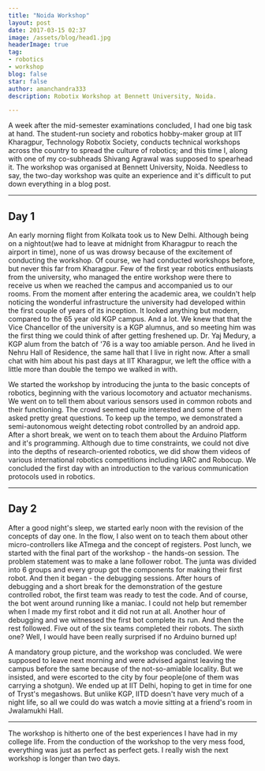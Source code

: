```yaml
---
title: "Noida Workshop"
layout: post
date: 2017-03-15 02:37
image: /assets/blog/head1.jpg
headerImage: true
tag:
- robotics
- workshop
blog: false
star: false
author: amanchandra333
description: Robotix Workshop at Bennett University, Noida.

---
```


A week after the mid-semester examinations concluded, I had one big task at hand. The  student-run society and robotics hobby-maker group at IIT Kharagpur, Technology Robotix Society, conducts technical workshops across the country to spread the culture of robotics; and this time I, along with one of my co-subheads Shivang Agrawal was supposed to spearhead it. The workshop was organised at Bennett University, Noida. Needless to say, the two-day workshop was quite an experience and it's difficult to put down everything in a blog post.

---


## Day 1


An early morning flight from Kolkata took us to New Delhi. Although being on a nightout(we had to leave at midnight from Kharagpur to reach the airport in time), none of us was drowsy because of the excitement of conducting the workshop. Of course, we had conducted workshops before, but never this far from Kharagpur. Few of the first year robotics enthusiasts from the university, who managed the entire workshop were there to receive us when we reached the campus and accompanied us to our rooms. From the moment after entering the academic area, we couldn't help noticing the wonderful infrastructure the university had developed within the first couple of years of its inception. It looked anything but modern, compared to the 65 year old KGP campus. And a lot.  We knew that that the Vice Chancellor of the university is a KGP alumnus, and so meeting him was the first thing we could think of after getting freshened up. Dr. Yaj Medury, a KGP alum from the batch of '76 is a way too amiable person. And he lived in Nehru Hall of Residence, the same hall that I live in right now. After a small chat with him about his past days at IIT Kharagpur, we left the office with a little more than double the tempo we walked in with.

We started the workshop by introducing the junta to the basic concepts of robotics, beginning with the various locomotory and actuator mechanisms. We went on to tell them about various sensors used in common robots and their functioning. The crowd seemed quite interested and some of them asked pretty great questions. To keep up the tempo, we demonstrated a semi-autonomous weight detecting robot controlled by an android app. After a short break, we went on to teach them about the Arduino Platform and it's programming. Although due to time constraints, we could not dive into the depths of research-oriented robotics, we did show them videos of various international robotics competitions including IARC and Robocup. We concluded the first day with an introduction to the various communication protocols used in robotics.

---

## Day 2

After a good night's sleep, we started early noon with the revision of the concepts of day one. In the flow, I also went on to teach them about other micro-controllers like ATmega and the concept of registers. Post lunch, we started with the final part of the workshop - the hands-on session. The problem statement was to make a lane follower robot. The junta was divided into 6 groups and every group got the components for making their first robot. And then it began - the debugging sessions. After hours of debugging and a short break for the demonstration of the gesture controlled robot, the first team was ready to test the code. And of course, the bot went around running like a maniac. I could not help but remember when I made my first robot and it did not run at all. Another hour of debugging and we witnessed the first bot complete its run. And then the rest followed. Five out of the six teams completed their robots. The sixth one? Well, I would have been really surprised if no Arduino burned up!

A mandatory group picture, and the workshop was concluded. We were supposed to leave next morning and were advised against leaving the campus before the same because of the not-so-amiable locality. But we insisted, and were escorted to the city by four people(one of them was carrying a shotgun). We ended up at IIT Delhi, hoping to get in time for one of Tryst's megashows. But unlike KGP, IITD doesn't have very much of a night life, so all we could do was watch a movie sitting at a friend's room in Jwalamukhi Hall.

---

The workshop is hitherto one of the best experiences I have had in my college life. From the conduction of the workshop to the very mess food, everything was just as perfect as perfect gets. I really wish the next workshop is longer than two days.
